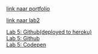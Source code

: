 [link naar portfolio](https://github.com/abuijzen/2imd-webtech3-portfolio)

[link naar lab2](https://github.com/abuijzen/2imd-webtech3-portfolio/tree/master/lab2-flexbox-grid)

[Lab 5: Github(deployed to heroku)](https://github.com/abuijzen/lab5-nodejs)
<br>
[Lab 5: Github](https://github.com/abuijzen/2imd-webtech3-portfolio/tree/master/lab5-nodejs)
<br>
[Lab 5: Codepen](https://codepen.io/abuijzen/pen/OGMMda)

